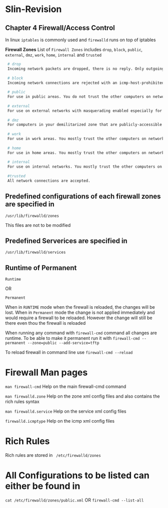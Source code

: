 # Slin-Revision

## Chapter 4 Firewall/Access Control
In linux ``iptables`` is commonly used and ``firewalld`` runs on top of iptables

**Firewall Zones** List of ``Firewall Zones`` includes
``drop``, ``block``, ``public``, ``external``, ``dmz``, ``work``, ``home``, ``internal`` and ``trusted``

```bash
 # drop
 Incoming network packets are dropped, there is no reply. Only outgoing network connections are possible.
 
 # block
 Incoming network connections are rejected with an icmp-host-prohibited message for IPv4 and icmp6-adm-prohibited for IPv6. Only network connections initiated within this system are possible.
 
 # public
 For use in public areas. You do not trust the other computers on networks to not harm your computer. Only selected incoming connections are accepted.
 
 # external
 For use on external networks with masquerading enabled especially for routers. You do not trust the other computers on networks to not harm your computer. Only selected incoming connections are accepted. Masquerading - addresses of a private network are mapped to and hidden behind a public IP address. This is a form of address translation (NAT).
 
 # dmz
 For computers in your demilitarized zone that are publicly-accessible with limited access to your internal network. Only selected incoming connections are accepted.
 
 # work
 For use in work areas. You mostly trust the other computers on networks to not harm your computer. Only selected incoming connections are accepted.
 
 # home
 For use in home areas. You mostly trust the other computers on networks to not harm your computer. Only selected incoming connections are accepted.
 
 # internal
 For use on internal networks. You mostly trust the other computers on the networks to not harm your computer. Only selected incoming connections are accepted.
 
 #trusted
 All network connections are accepted.
 ```
 
 ## Predefined configurations of each firewall zones are specified in 
 ```
 /usr/lib/firewalld/zones
 ```
 This files are not to be modified
 ## Predefined Serverices are specified in 
 ```
 /usr/lib/firewalld/services
 ```
 
 ## Runtime of Permanent
 ```
 Runtime
 ```
 
 OR 
 
 ```
 Permanent
 ```
 When in `RUNTIME` mode when the firewall is reloaded, the changes will be lost. When in ``Permanent`` mode the change is not applied immediately and would require a firewall to be reloaded. However the change will still be there even thou the firewall is reloaded
 
 When running any command with ``firewall-cmd`` command all changes are runtime. To be able to make it permanent run it with 
 ```firewall-cmd --permanent --zone=public --add-service=tftp```

To reload firewall in command line use
```firewall-cmd --reload```

# Firewall Man pages
```man firewall-cmd```
Help on the main firewall-cmd command

```man firewalld.zone```
Help on the zone xml config files and also contains the rich rules syntax

```man firewalld.service```
Help on the service xml config files

```firewalld.icmptype```
Help on the icmp xml config files

# Rich Rules
Rich rules are stored in 
``` /etc/firewalld/zones```

# All Configurations to be listed can either be found in
```cat /etc/firewalld/zones/public.xml```
OR 
```firewall-cmd --list-all```

